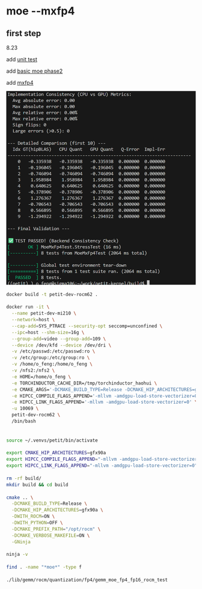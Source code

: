 # moe --mxfp4

## first step 

8.23

add [unit test](./lib/gemm/rocm/quantization/fp4/gemm_moe_fp4_fp16_rocm_test.cc) 

add [basic moe phase2 ](./lib/gemm/rocm/quantization/fp4/gemm_moe_fp4_fp16_grid.cc)

add [mxfp4](./lib/gemm/rocm/quantization/mxfp4_dequant.cuh) 

![unit test](./pic/unit%20test%208.23.png)

```bash
docker build -t petit-dev-rocm62 .

docker run -it \
  --name petit-dev-mi210 \
  --network=host \
  --cap-add=SYS_PTRACE --security-opt seccomp=unconfined \
  --ipc=host --shm-size=16g \
  --group-add=video --group-add=109 \
  --device /dev/kfd --device /dev/dri \
  -v /etc/passwd:/etc/passwd:ro \
  -v /etc/group:/etc/group:ro \
  -v /home/o_feng:/home/o_feng \
  -v /nfs2:/nfs2 \
  -e HOME=/home/o_feng \
  -e TORCHINDUCTOR_CACHE_DIR=/tmp/torchinductor_haohui \
  -e CMAKE_ARGS='-DCMAKE_BUILD_TYPE=Release -DCMAKE_HIP_ARCHITECTURES=gfx90a' \
  -e HIPCC_COMPILE_FLAGS_APPEND='-mllvm -amdgpu-load-store-vectorizer=0' \
  -e HIPCC_LINK_FLAGS_APPEND='-mllvm -amdgpu-load-store-vectorizer=0' \
  -u 10069 \
  petit-dev-rocm62 \
  /bin/bash


source ~/.venvs/petit/bin/activate

export CMAKE_HIP_ARCHITECTURES=gfx90a
export HIPCC_COMPILE_FLAGS_APPEND="-mllvm -amdgpu-load-store-vectorizer=0"
export HIPCC_LINK_FLAGS_APPEND="-mllvm -amdgpu-load-store-vectorizer=0"

rm -rf build/
mkdir build && cd build

cmake .. \
  -DCMAKE_BUILD_TYPE=Release \
  -DCMAKE_HIP_ARCHITECTURES=gfx90a \
  -DWITH_ROCM=ON \
  -DWITH_PYTHON=OFF \
  -DCMAKE_PREFIX_PATH="/opt/rocm" \
  -DCMAKE_VERBOSE_MAKEFILE=ON \
  -GNinja

ninja -v

find . -name "*moe*" -type f

./lib/gemm/rocm/quantization/fp4/gemm_moe_fp4_fp16_rocm_test


```